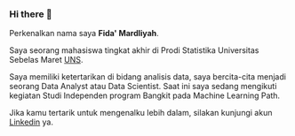 ### Hi there 👋

Perkenalkan nama saya **Fida' Mardliyah**.

Saya seorang mahasiswa tingkat akhir di Prodi Statistika Universitas Sebelas Maret [UNS](https://statistika.mipa.uns.ac.id/).

Saya memiliki ketertarikan di bidang analisis data, saya bercita-cita menjadi seorang Data Analyst atau Data Scientist. Saat ini saya sedang mengikuti kegiatan Studi Independen program Bangkit pada Machine Learning Path.

Jika kamu tertarik untuk mengenalku lebih dalam, silakan kunjungi akun [Linkedin](https://www.linkedin.com/in/fida-mardliyah-3119b8143/) ya.


<!--
**fidamardliyah/fidamardliyah** is a ✨ _special_ ✨ repository because its `README.md` (this file) appears on your GitHub profile.

Here are some ideas to get you started:

- 🔭 I’m currently working on ...
- 🌱 I’m currently learning ...
- 👯 I’m looking to collaborate on ...
- 🤔 I’m looking for help with ...
- 💬 Ask me about ...
- 📫 How to reach me: ...
- 😄 Pronouns: ...
- ⚡ Fun fact: ...
-->
